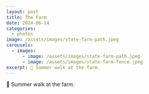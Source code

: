 ```yaml
---
layout: post
title: The Farm
date: 2024-06-14
categories:
  - photos
image: /assets/images/state-farm-path.jpeg
carousels:
  - images:
      - image: /assets/images/state-farm-path.jpeg
      - image: /assets/images/state-farm-fence.jpeg
excerpt: 🌾 Summer walk at the farm.
---
```

🌾 Summer walk at the farm.